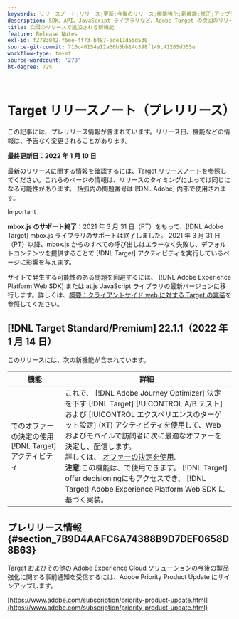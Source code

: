 ```yaml
---
keywords: リリースノート;リリース;更新;今後のリリース;機能強化;新機能;修正;アップデート;プレリリース
description: SDK、API、JavaScript ライブラリなど、Adobe Target の次回のリリースに含まれている新機能、機能強化および修正について説明します。
title: 次回のリリースで追加される新機能
feature: Release Notes
exl-id: f2783042-f6ee-4f73-b487-ede11d55d530
source-git-commit: 710c40154e12a60b3bb14c398f149c41205d355e
workflow-type: tm+mt
source-wordcount: '278'
ht-degree: 72%

---
```


# Target リリースノート（プレリリース）

この記事には、プレリリース情報が含まれています。リリース日、機能などの情報は、予告なく変更されることがあります。

**最終更新日：2022 年 1 月 10 日**

最新のリリースに関する情報を確認するには、[Target リリースノート](release-notes.md)を参照してください。これらのページの情報は、リリースのタイミングによっては同じになる可能性があります。 括弧内の問題番号は [!DNL Adobe] 内部で使用されます。

>[!IMPORTANT]
>
>**mbox.js のサポート終了**：2021 年 3 月 31 日（PT）をもって、[!DNL Adobe Target] mbox.js ライブラリのサポートは終了しました。 2021 年 3 月 31 日（PT）以降、mbox.js からのすべての呼び出しはエラーなく失敗し、デフォルトコンテンツを提供することで [!DNL Target] アクティビティを実行しているページに影響を与えます。
>
>サイトで発生する可能性のある問題を回避するには、 [!DNL Adobe Experience Platform Web SDK] または at.js JavaScript ライブラリの最新バージョンに移行します。詳しくは、[概要：クライアントサイド web に対する Target の実装](/help/c-implementing-target/c-implementing-target-for-client-side-web/implement-target-for-client-side-web.md)を参照してください。

## [!DNL Target Standard/Premium] 22.1.1（2022 年 1 月 14 日）

このリリースには、次の新機能が含まれています。

| 機能 | 詳細 |
| --- | --- |
| でのオファーの決定の使用 [!DNL Target] アクティビティ | これで、 [!DNL Adobe Journey Optimizer] 決定を下す [!DNL Target] [!UICONTROL A/B テスト] および [!UICONTROL エクスペリエンスのターゲット設定] (XT) アクティビティを使用して、Web およびモバイルで訪問者に次に最適なオファーを決定し、配信します。<br>詳しくは、 [オファーの決定を使用](/help/c-integrating-target-with-mac/ajo/offer-decision.md).<br>**注意**:この機能は、で使用できます。 [!DNL Target] offer decisioningにもアクセスでき、 [!DNL Target] Adobe Experience Platform Web SDK に基づく実装。 |

## プレリリース情報 {#section_7B9D4AAFC6A74388B9D7DEF0658D8B63}

Target およびその他の Adobe Experience Cloud ソリューションの今後の製品強化に関する事前通知を受信するには、Adobe Priority Product Update にサインアップします。

[https://www.adobe.com/subscription/priority-product-update.html](https://www.adobe.com/subscription/priority-product-update.html)
